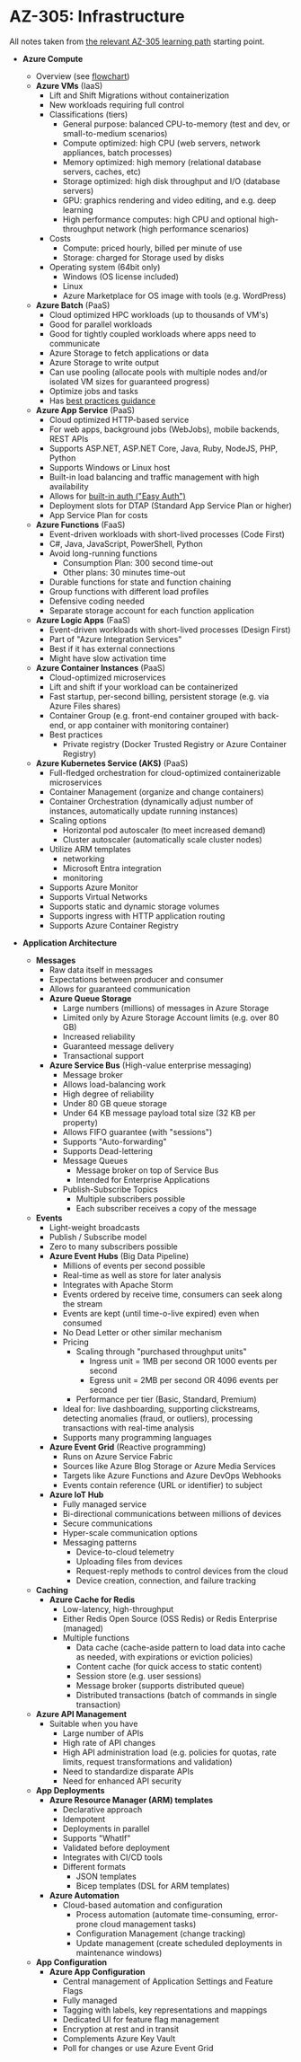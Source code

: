 # AZ-305: Infrastructure

All notes taken from [the relevant AZ-305 learning path](https://learn.microsoft.com/en-us/training/paths/design-infranstructure-solutions//) starting point.

- **Azure Compute**

  - Overview (see [flowchart](./img/az-305-infrastructure-compoute-flowchart.png))
  - **Azure VMs** (IaaS)
    - Lift and Shift Migrations without containerization
    - New workloads requiring full control
    - Classifications (tiers)
      - General purpose: balanced CPU-to-memory (test and dev, or small-to-medium scenarios)
      - Compute optimized: high CPU (web servers, network appliances, batch processes)
      - Memory optimized: high memory (relational database servers, caches, etc)
      - Storage optimized: high disk throughput and I/O (database servers)
      - GPU: graphics rendering and video editing, and e.g. deep learning
      - High performance computes: high CPU and optional high-throughput network (high performance scenarios)
    - Costs
      - Compute: priced hourly, billed per minute of use
      - Storage: charged for Storage used by disks
    - Operating system (64bit only)
      - Windows (OS license included)
      - Linux
      - Azure Marketplace for OS image with tools (e.g. WordPress)
  - **Azure Batch** (PaaS)
    - Cloud optimized HPC workloads (up to thousands of VM's)
    - Good for parallel workloads
    - Good for tightly coupled workloads where apps need to communicate
    - Azure Storage to fetch applications or data
    - Azure Storage to write output
    - Can use pooling (allocate pools with multiple nodes and/or isolated VM sizes for guaranteed progress)
    - Optimize jobs and tasks
    - Has [best practices guidance](https://learn.microsoft.com/en-us/azure/batch/best-practices)
  - **Azure App Service** (PaaS)
    - Cloud optimized HTTP-based service
    - For web apps, background jobs (WebJobs), mobile backends, REST APIs
    - Supports ASP.NET, ASP.NET Core, Java, Ruby, NodeJS, PHP, Python
    - Supports Windows or Linux host
    - Built-in load balancing and traffic management with high availability
    - Allows for [built-in auth ("Easy Auth")](https://learn.microsoft.com/en-us/azure/app-service/overview-authentication-authorization)
    - Deployment slots for DTAP (Standard App Service Plan or higher)
    - App Service Plan for costs
  - **Azure Functions** (FaaS)
    - Event-driven workloads with short-lived processes (Code First)
    - C#, Java, JavaScript, PowerShell, Python
    - Avoid long-running functions
      - Consumption Plan: 300 second time-out
      - Other plans: 30 minutes time-out
    - Durable functions for state and function chaining
    - Group functions with different load profiles
    - Defensive coding needed
    - Separate storage account for each function application
  - **Azure Logic Apps** (FaaS)
    - Event-driven workloads with short-lived processes (Design First)
    - Part of "Azure Integration Services"
    - Best if it has external connections
    - Might have slow activation time
  - **Azure Container Instances** (PaaS)
    - Cloud-optimized microservices
    - Lift and shift if your workload can be containerized
    - Fast startup, per-second billing, persistent storage (e.g. via Azure Files shares)
    - Container Group (e.g. front-end container grouped with back-end, or app container with monitoring container)
    - Best practices
      - Private registry (Docker Trusted Registry or Azure Container Registry)
  - **Azure Kubernetes Service (AKS)** (PaaS)
    - Full-fledged orchestration for cloud-optimized containerizable microservices
    - Container Management (organize and change containers)
    - Container Orchestration (dynamically adjust number of instances, automatically update running instances)
    - Scaling options
      - Horizontal pod autoscaler (to meet increased demand)
      - Cluster autoscaler (automatically scale cluster nodes)
    - Utilize ARM templates
      - networking
      - Microsoft Entra integration
      - monitoring
    - Supports Azure Monitor
    - Supports Virtual Networks
    - Supports static and dynamic storage volumes
    - Supports ingress with HTTP application routing
    - Supports Azure Container Registry

- **Application Architecture**
  - **Messages**
    - Raw data itself in messages
    - Expectations between producer and consumer
    - Allows for guaranteed communication
    - **Azure Queue Storage**
      - Large numbers (millions) of messages in Azure Storage
      - Limited only by Azure Storage Account limits (e.g. over 80 GB)
      - Increased reliability
      - Guaranteed message delivery
      - Transactional support
    - **Azure Service Bus** (High-value enterprise messaging)
      - Message broker
      - Allows load-balancing work
      - High degree of reliability
      - Under 80 GB queue storage
      - Under 64 KB message payload total size (32 KB per property)
      - Allows FIFO guarantee (with "sessions")
      - Supports "Auto-forwarding"
      - Supports Dead-lettering
      - Message Queues
        - Message broker on top of Service Bus
        - Intended for Enterprise Applications
      - Publish-Subscribe Topics
        - Multiple subscribers possible
        - Each subscriber receives a copy of the message
  - **Events**
    - Light-weight broadcasts
    - Publish / Subscribe model
    - Zero to many subscribers possible
    - **Azure Event Hubs** (Big Data Pipeline)
      - Millions of events per second possible
      - Real-time as well as store for later analysis
      - Integrates with Apache Storm
      - Events ordered by receive time, consumers can seek along the stream
      - Events are kept (until time-o-live expired) even when consumed
      - No Dead Letter or other similar mechanism
      - Pricing
        - Scaling through "purchased throughput units"
          - Ingress unit = 1MB per second OR 1000 events per second
          - Egress unit = 2MB per second OR 4096 events per second
        - Performance per tier (Basic, Standard, Premium)
      - Ideal for: live dashboarding, supporting clickstreams, detecting anomalies (fraud, or outliers), processing transactions with real-time analysis
      - Supports many programming languages
    - **Azure Event Grid** (Reactive programming)
      - Runs on Azure Service Fabric
      - Sources like Azure Blog Storage or Azure Media Services
      - Targets like Azure Functions and Azure DevOps Webhooks
      - Events contain reference (URL or identifier) to subject
    - **Azure IoT Hub**
      - Fully managed service
      - Bi-directional communications between millions of devices
      - Secure communications
      - Hyper-scale communication options
      - Messaging patterns
        - Device-to-cloud telemetry
        - Uploading files from devices
        - Request-reply methods to control devices from the cloud
        - Device creation, connection, and failure tracking
  - **Caching**
    - **Azure Cache for Redis**
      - Low-latency, high-throughput
      - Either Redis Open Source (OSS Redis) or Redis Enterprise (managed)
      - Multiple functions
        - Data cache (cache-aside pattern to load data into cache as needed, with expirations or eviction policies)
        - Content cache (for quick access to static content)
        - Session store (e.g. user sessions)
        - Message broker (supports distributed queue)
        - Distributed transactions (batch of commands in single transaction)
  - **Azure API Management**
    - Suitable when you have
      - Large number of APIs
      - High rate of API changes
      - High API administration load (e.g. policies for quotas, rate limits, request transformations and validation)
      - Need to standardize disparate APIs
      - Need for enhanced API security
  - **App Deployments**
    - **Azure Resource Manager (ARM) templates**
      - Declarative approach
      - Idempotent
      - Deployments in parallel
      - Supports "WhatIf"
      - Validated before deployment
      - Integrates with CI/CD tools
      - Different formats
        - JSON templates
        - Bicep templates (DSL for ARM templates)
    - **Azure Automation**
      - Cloud-based automation and configuration
        - Process automation (automate time-consuming, error-prone cloud management tasks)
        - Configuration Management (change tracking)
        - Update management (create scheduled deployments in maintenance windows)
  - **App Configuration**
    - **Azure App Configuration**
      - Central management of Application Settings and Feature Flags
      - Fully managed
      - Tagging with labels, key representations and mappings
      - Dedicated UI for feature flag management
      - Encryption at rest and in transit
      - Complements Azure Key Vault
      - Poll for changes or use Azure Event Grid
